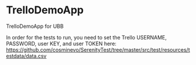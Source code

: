 # TrelloDemoApp
TrelloDemoApp for UBB

In order for the tests to run, you need to set the Trello USERNAME, PASSWORD, user KEY, and user TOKEN here: 
https://github.com/cosminevo/SerenityTest/tree/master/src/test/resources/testdata/data.csv
